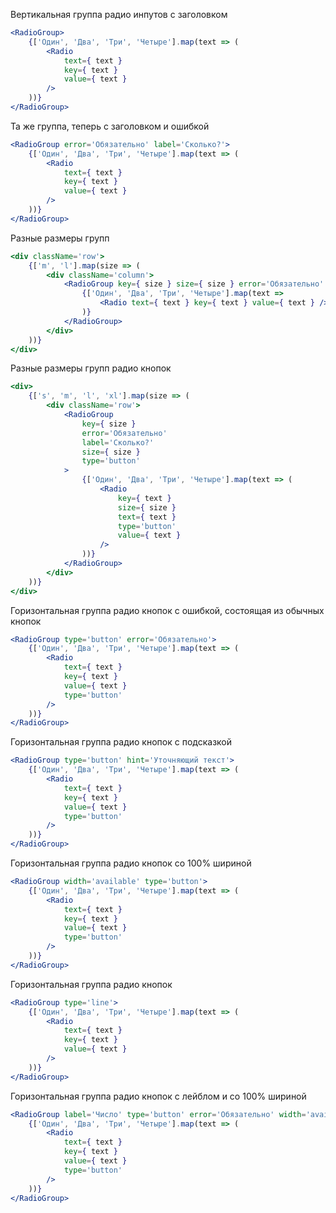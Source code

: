 Вертикальная группа радио инпутов с заголовком
```jsx
<RadioGroup>
    {['Один', 'Два', 'Три', 'Четыре'].map(text => (
        <Radio
            text={ text }
            key={ text }
            value={ text }
        />
    ))}
</RadioGroup>
```

Та же группа, теперь с заголовком и ошибкой
```jsx
<RadioGroup error='Обязательно' label='Сколько?'>
    {['Один', 'Два', 'Три', 'Четыре'].map(text => (
        <Radio
            text={ text }
            key={ text }
            value={ text }
        />
    ))}
</RadioGroup>
```

Разные размеры групп
```jsx
<div className='row'>
    {['m', 'l'].map(size => (
        <div className='column'>
            <RadioGroup key={ size } size={ size } error='Обязательно' label='Сколько?'>
                {['Один', 'Два', 'Три', 'Четыре'].map(text =>
                    <Radio text={ text } key={ text } value={ text } />
                )}
            </RadioGroup>
        </div>
    ))}
</div>
```

Разные размеры групп радио кнопок
```jsx
<div>
    {['s', 'm', 'l', 'xl'].map(size => (
        <div className='row'>
            <RadioGroup
                key={ size }
                error='Обязательно'
                label='Сколько?'
                size={ size }
                type='button'
            >
                {['Один', 'Два', 'Три', 'Четыре'].map(text => (
                    <Radio
                        key={ text }
                        size={ size }
                        text={ text }
                        type='button'
                        value={ text }
                    />
                ))}
            </RadioGroup>
        </div>
    ))}
</div>
```

Горизонтальная группа радио кнопок с ошибкой, состоящая из обычных кнопок
```jsx
<RadioGroup type='button' error='Обязательно'>
    {['Один', 'Два', 'Три', 'Четыре'].map(text => (
        <Radio
            text={ text }
            key={ text }
            value={ text }
            type='button'
        />
    ))}
</RadioGroup>
```

Горизонтальная группа радио кнопок с подсказкой
```jsx
<RadioGroup type='button' hint='Уточняющий текст'>
    {['Один', 'Два', 'Три', 'Четыре'].map(text => (
        <Radio
            text={ text }
            key={ text }
            value={ text }
            type='button'
        />
    ))}
</RadioGroup>
```

Горизонтальная группа радио кнопок со 100% шириной
```jsx
<RadioGroup width='available' type='button'>
    {['Один', 'Два', 'Три', 'Четыре'].map(text => (
        <Radio
            text={ text }
            key={ text }
            value={ text }
            type='button'
        />
    ))}
</RadioGroup>
```

Горизонтальная группа радио кнопок
```jsx
<RadioGroup type='line'>
    {['Один', 'Два', 'Три', 'Четыре'].map(text => (
        <Radio
            text={ text }
            key={ text }
            value={ text }
        />
    ))}
</RadioGroup>
```

Горизонтальная группа радио кнопок с лейблом и со 100% шириной

```jsx
<RadioGroup label='Число' type='button' error='Обязательно' width='available'>
    {['Один', 'Два', 'Три', 'Четыре'].map(text => (
        <Radio
            text={ text }
            key={ text }
            value={ text }
            type='button'
        />
    ))}
</RadioGroup>
```

